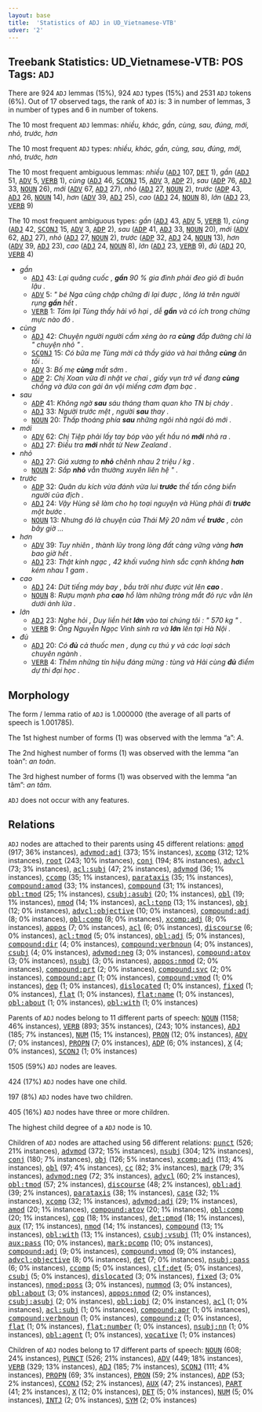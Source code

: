 ```yaml
---
layout: base
title:  'Statistics of ADJ in UD_Vietnamese-VTB'
udver: '2'
---
```


## Treebank Statistics: UD_Vietnamese-VTB: POS Tags: `ADJ`

There are 924 `ADJ` lemmas (15%), 924 `ADJ` types (15%) and 2531 `ADJ` tokens (6%).
Out of 17 observed tags, the rank of `ADJ` is: 3 in number of lemmas, 3 in number of types and 6 in number of tokens.

The 10 most frequent `ADJ` lemmas: <em>nhiều, khác, gần, cùng, sau, đúng, mới, nhỏ, trước, hơn</em>

The 10 most frequent `ADJ` types:  <em>nhiều, khác, gần, cùng, sau, đúng, mới, nhỏ, trước, hơn</em>

The 10 most frequent ambiguous lemmas: <em>nhiều</em> (<tt><a href="vi_vtb-pos-ADJ.html">ADJ</a></tt> 107, <tt><a href="vi_vtb-pos-DET.html">DET</a></tt> 1), <em>gần</em> (<tt><a href="vi_vtb-pos-ADJ.html">ADJ</a></tt> 51, <tt><a href="vi_vtb-pos-ADV.html">ADV</a></tt> 5, <tt><a href="vi_vtb-pos-VERB.html">VERB</a></tt> 1), <em>cùng</em> (<tt><a href="vi_vtb-pos-ADJ.html">ADJ</a></tt> 46, <tt><a href="vi_vtb-pos-SCONJ.html">SCONJ</a></tt> 15, <tt><a href="vi_vtb-pos-ADV.html">ADV</a></tt> 3, <tt><a href="vi_vtb-pos-ADP.html">ADP</a></tt> 2), <em>sau</em> (<tt><a href="vi_vtb-pos-ADP.html">ADP</a></tt> 76, <tt><a href="vi_vtb-pos-ADJ.html">ADJ</a></tt> 33, <tt><a href="vi_vtb-pos-NOUN.html">NOUN</a></tt> 26), <em>mới</em> (<tt><a href="vi_vtb-pos-ADV.html">ADV</a></tt> 67, <tt><a href="vi_vtb-pos-ADJ.html">ADJ</a></tt> 27), <em>nhỏ</em> (<tt><a href="vi_vtb-pos-ADJ.html">ADJ</a></tt> 27, <tt><a href="vi_vtb-pos-NOUN.html">NOUN</a></tt> 2), <em>trước</em> (<tt><a href="vi_vtb-pos-ADP.html">ADP</a></tt> 43, <tt><a href="vi_vtb-pos-ADJ.html">ADJ</a></tt> 26, <tt><a href="vi_vtb-pos-NOUN.html">NOUN</a></tt> 14), <em>hơn</em> (<tt><a href="vi_vtb-pos-ADV.html">ADV</a></tt> 39, <tt><a href="vi_vtb-pos-ADJ.html">ADJ</a></tt> 25), <em>cao</em> (<tt><a href="vi_vtb-pos-ADJ.html">ADJ</a></tt> 24, <tt><a href="vi_vtb-pos-NOUN.html">NOUN</a></tt> 8), <em>lớn</em> (<tt><a href="vi_vtb-pos-ADJ.html">ADJ</a></tt> 23, <tt><a href="vi_vtb-pos-VERB.html">VERB</a></tt> 9)

The 10 most frequent ambiguous types:  <em>gần</em> (<tt><a href="vi_vtb-pos-ADJ.html">ADJ</a></tt> 43, <tt><a href="vi_vtb-pos-ADV.html">ADV</a></tt> 5, <tt><a href="vi_vtb-pos-VERB.html">VERB</a></tt> 1), <em>cùng</em> (<tt><a href="vi_vtb-pos-ADJ.html">ADJ</a></tt> 42, <tt><a href="vi_vtb-pos-SCONJ.html">SCONJ</a></tt> 15, <tt><a href="vi_vtb-pos-ADV.html">ADV</a></tt> 3, <tt><a href="vi_vtb-pos-ADP.html">ADP</a></tt> 2), <em>sau</em> (<tt><a href="vi_vtb-pos-ADP.html">ADP</a></tt> 41, <tt><a href="vi_vtb-pos-ADJ.html">ADJ</a></tt> 33, <tt><a href="vi_vtb-pos-NOUN.html">NOUN</a></tt> 20), <em>mới</em> (<tt><a href="vi_vtb-pos-ADV.html">ADV</a></tt> 62, <tt><a href="vi_vtb-pos-ADJ.html">ADJ</a></tt> 27), <em>nhỏ</em> (<tt><a href="vi_vtb-pos-ADJ.html">ADJ</a></tt> 27, <tt><a href="vi_vtb-pos-NOUN.html">NOUN</a></tt> 2), <em>trước</em> (<tt><a href="vi_vtb-pos-ADP.html">ADP</a></tt> 32, <tt><a href="vi_vtb-pos-ADJ.html">ADJ</a></tt> 24, <tt><a href="vi_vtb-pos-NOUN.html">NOUN</a></tt> 13), <em>hơn</em> (<tt><a href="vi_vtb-pos-ADV.html">ADV</a></tt> 39, <tt><a href="vi_vtb-pos-ADJ.html">ADJ</a></tt> 23), <em>cao</em> (<tt><a href="vi_vtb-pos-ADJ.html">ADJ</a></tt> 24, <tt><a href="vi_vtb-pos-NOUN.html">NOUN</a></tt> 8), <em>lớn</em> (<tt><a href="vi_vtb-pos-ADJ.html">ADJ</a></tt> 23, <tt><a href="vi_vtb-pos-VERB.html">VERB</a></tt> 9), <em>đủ</em> (<tt><a href="vi_vtb-pos-ADJ.html">ADJ</a></tt> 20, <tt><a href="vi_vtb-pos-VERB.html">VERB</a></tt> 4)


* <em>gần</em>
  * <tt><a href="vi_vtb-pos-ADJ.html">ADJ</a></tt> 43: <em>Lại quăng cuốc , <b>gần</b> 90 % gia đình phải đeo giỏ đi buôn lậu .</em>
  * <tt><a href="vi_vtb-pos-ADV.html">ADV</a></tt> 5: <em>" bé Nga cũng chập chững đi lại được , lông lá trên người rụng <b>gần</b> hết .</em>
  * <tt><a href="vi_vtb-pos-VERB.html">VERB</a></tt> 1: <em>Tóm lại Tùng thấy hải vô hại , dễ <b>gần</b> và có ích trong chừng mực nào đó .</em>
* <em>cùng</em>
  * <tt><a href="vi_vtb-pos-ADJ.html">ADJ</a></tt> 42: <em>Chuyện người người cầm xẻng ào ra <b>cùng</b> đắp đường chỉ là " chuyện nhỏ " .</em>
  * <tt><a href="vi_vtb-pos-SCONJ.html">SCONJ</a></tt> 15: <em>Có bữa mẹ Tùng mời cả thầy giáo và hai thằng <b>cùng</b> ăn tối .</em>
  * <tt><a href="vi_vtb-pos-ADV.html">ADV</a></tt> 3: <em>Bố mẹ <b>cùng</b> mất sớm .</em>
  * <tt><a href="vi_vtb-pos-ADP.html">ADP</a></tt> 2: <em>Chị Xoan vừa đi nhặt ve chai , giấy vụn trở về đang <b>cùng</b> chồng và đứa con gái ăn vội miếng cơm đạm bạc .</em>
* <em>sau</em>
  * <tt><a href="vi_vtb-pos-ADP.html">ADP</a></tt> 41: <em>Không ngờ <b>sau</b> sáu tháng tham quan kho TN bị cháy .</em>
  * <tt><a href="vi_vtb-pos-ADJ.html">ADJ</a></tt> 33: <em>Người trước mệt , người <b>sau</b> thay .</em>
  * <tt><a href="vi_vtb-pos-NOUN.html">NOUN</a></tt> 20: <em>Thấp thoáng phía <b>sau</b> những ngôi nhà ngói đỏ mới .</em>
* <em>mới</em>
  * <tt><a href="vi_vtb-pos-ADV.html">ADV</a></tt> 62: <em>Chị Tiệp phải lấy tay bóp vào yết hầu nó <b>mới</b> nhả ra .</em>
  * <tt><a href="vi_vtb-pos-ADJ.html">ADJ</a></tt> 27: <em>Điều tra <b>mới</b> nhất từ New Zealand .</em>
* <em>nhỏ</em>
  * <tt><a href="vi_vtb-pos-ADJ.html">ADJ</a></tt> 27: <em>Giá xương to <b>nhỏ</b> chênh nhau 2 triệu / kg .</em>
  * <tt><a href="vi_vtb-pos-NOUN.html">NOUN</a></tt> 2: <em>Sắp <b>nhỏ</b> vẫn thường xuyên liên hệ " .</em>
* <em>trước</em>
  * <tt><a href="vi_vtb-pos-ADP.html">ADP</a></tt> 32: <em>Quân du kích vừa đánh vừa lui <b>trước</b> thế tấn công biển người của địch .</em>
  * <tt><a href="vi_vtb-pos-ADJ.html">ADJ</a></tt> 24: <em>Vậy Hùng sẽ làm cho họ toại nguyện và Hùng phải đi <b>trước</b> một bước .</em>
  * <tt><a href="vi_vtb-pos-NOUN.html">NOUN</a></tt> 13: <em>Nhưng đó là chuyện của Thái Mỹ 20 năm về <b>trước</b> , còn bây giờ ...</em>
* <em>hơn</em>
  * <tt><a href="vi_vtb-pos-ADV.html">ADV</a></tt> 39: <em>Tuy nhiên , thành lũy trong lòng đất càng vững vàng <b>hơn</b> bao giờ hết .</em>
  * <tt><a href="vi_vtb-pos-ADJ.html">ADJ</a></tt> 23: <em>Thật kinh ngạc , 42 khối vuông hình sắc cạnh không <b>hơn</b> kém nhau 1 gam .</em>
* <em>cao</em>
  * <tt><a href="vi_vtb-pos-ADJ.html">ADJ</a></tt> 24: <em>Dứt tiếng máy bay , bầu trời như được vút lên <b>cao</b> .</em>
  * <tt><a href="vi_vtb-pos-NOUN.html">NOUN</a></tt> 8: <em>Rượu mạnh pha <b>cao</b> hổ làm những tròng mắt đỏ rực vằn lên dưới ánh lửa .</em>
* <em>lớn</em>
  * <tt><a href="vi_vtb-pos-ADJ.html">ADJ</a></tt> 23: <em>Nghe hỏi , Duy liền hét <b>lớn</b> vào tai chúng tôi : " 570 kg " .</em>
  * <tt><a href="vi_vtb-pos-VERB.html">VERB</a></tt> 9: <em>Ông Nguyễn Ngọc Vinh sinh ra và <b>lớn</b> lên tại Hà Nội .</em>
* <em>đủ</em>
  * <tt><a href="vi_vtb-pos-ADJ.html">ADJ</a></tt> 20: <em>Có <b>đủ</b> cả thuốc men , dụng cụ thú y và các loại sách chuyên ngành .</em>
  * <tt><a href="vi_vtb-pos-VERB.html">VERB</a></tt> 4: <em>Thêm những tín hiệu đáng mừng : tùng và Hải cùng <b>đủ</b> điểm dự thi đại học .</em>

## Morphology

The form / lemma ratio of `ADJ` is 1.000000 (the average of all parts of speech is 1.001785).

The 1st highest number of forms (1) was observed with the lemma “a”: <em>A</em>.

The 2nd highest number of forms (1) was observed with the lemma “an toàn”: <em>an toàn</em>.

The 3rd highest number of forms (1) was observed with the lemma “an tâm”: <em>an tâm</em>.

`ADJ` does not occur with any features.


## Relations

`ADJ` nodes are attached to their parents using 45 different relations: <tt><a href="vi_vtb-dep-amod.html">amod</a></tt> (917; 36% instances), <tt><a href="vi_vtb-dep-advmod-adj.html">advmod:adj</a></tt> (373; 15% instances), <tt><a href="vi_vtb-dep-xcomp.html">xcomp</a></tt> (312; 12% instances), <tt><a href="vi_vtb-dep-root.html">root</a></tt> (243; 10% instances), <tt><a href="vi_vtb-dep-conj.html">conj</a></tt> (194; 8% instances), <tt><a href="vi_vtb-dep-advcl.html">advcl</a></tt> (73; 3% instances), <tt><a href="vi_vtb-dep-acl-subj.html">acl:subj</a></tt> (47; 2% instances), <tt><a href="vi_vtb-dep-advmod.html">advmod</a></tt> (36; 1% instances), <tt><a href="vi_vtb-dep-ccomp.html">ccomp</a></tt> (35; 1% instances), <tt><a href="vi_vtb-dep-parataxis.html">parataxis</a></tt> (35; 1% instances), <tt><a href="vi_vtb-dep-compound-amod.html">compound:amod</a></tt> (33; 1% instances), <tt><a href="vi_vtb-dep-compound.html">compound</a></tt> (31; 1% instances), <tt><a href="vi_vtb-dep-obl-tmod.html">obl:tmod</a></tt> (25; 1% instances), <tt><a href="vi_vtb-dep-csubj-asubj.html">csubj:asubj</a></tt> (20; 1% instances), <tt><a href="vi_vtb-dep-obl.html">obl</a></tt> (19; 1% instances), <tt><a href="vi_vtb-dep-nmod.html">nmod</a></tt> (14; 1% instances), <tt><a href="vi_vtb-dep-acl-tonp.html">acl:tonp</a></tt> (13; 1% instances), <tt><a href="vi_vtb-dep-obj.html">obj</a></tt> (12; 0% instances), <tt><a href="vi_vtb-dep-advcl-objective.html">advcl:objective</a></tt> (10; 0% instances), <tt><a href="vi_vtb-dep-compound-adj.html">compound:adj</a></tt> (8; 0% instances), <tt><a href="vi_vtb-dep-obl-comp.html">obl:comp</a></tt> (8; 0% instances), <tt><a href="vi_vtb-dep-xcomp-adj.html">xcomp:adj</a></tt> (8; 0% instances), <tt><a href="vi_vtb-dep-appos.html">appos</a></tt> (7; 0% instances), <tt><a href="vi_vtb-dep-acl.html">acl</a></tt> (6; 0% instances), <tt><a href="vi_vtb-dep-discourse.html">discourse</a></tt> (6; 0% instances), <tt><a href="vi_vtb-dep-acl-tmod.html">acl:tmod</a></tt> (5; 0% instances), <tt><a href="vi_vtb-dep-obl-adj.html">obl:adj</a></tt> (5; 0% instances), <tt><a href="vi_vtb-dep-compound-dir.html">compound:dir</a></tt> (4; 0% instances), <tt><a href="vi_vtb-dep-compound-verbnoun.html">compound:verbnoun</a></tt> (4; 0% instances), <tt><a href="vi_vtb-dep-csubj.html">csubj</a></tt> (4; 0% instances), <tt><a href="vi_vtb-dep-advmod-neg.html">advmod:neg</a></tt> (3; 0% instances), <tt><a href="vi_vtb-dep-compound-atov.html">compound:atov</a></tt> (3; 0% instances), <tt><a href="vi_vtb-dep-nsubj.html">nsubj</a></tt> (3; 0% instances), <tt><a href="vi_vtb-dep-appos-nmod.html">appos:nmod</a></tt> (2; 0% instances), <tt><a href="vi_vtb-dep-compound-prt.html">compound:prt</a></tt> (2; 0% instances), <tt><a href="vi_vtb-dep-compound-svc.html">compound:svc</a></tt> (2; 0% instances), <tt><a href="vi_vtb-dep-compound-apr.html">compound:apr</a></tt> (1; 0% instances), <tt><a href="vi_vtb-dep-compound-vmod.html">compound:vmod</a></tt> (1; 0% instances), <tt><a href="vi_vtb-dep-dep.html">dep</a></tt> (1; 0% instances), <tt><a href="vi_vtb-dep-dislocated.html">dislocated</a></tt> (1; 0% instances), <tt><a href="vi_vtb-dep-fixed.html">fixed</a></tt> (1; 0% instances), <tt><a href="vi_vtb-dep-flat.html">flat</a></tt> (1; 0% instances), <tt><a href="vi_vtb-dep-flat-name.html">flat:name</a></tt> (1; 0% instances), <tt><a href="vi_vtb-dep-obl-about.html">obl:about</a></tt> (1; 0% instances), <tt><a href="vi_vtb-dep-obl-with.html">obl:with</a></tt> (1; 0% instances)

Parents of `ADJ` nodes belong to 11 different parts of speech: <tt><a href="vi_vtb-pos-NOUN.html">NOUN</a></tt> (1158; 46% instances), <tt><a href="vi_vtb-pos-VERB.html">VERB</a></tt> (893; 35% instances),  (243; 10% instances), <tt><a href="vi_vtb-pos-ADJ.html">ADJ</a></tt> (185; 7% instances), <tt><a href="vi_vtb-pos-NUM.html">NUM</a></tt> (15; 1% instances), <tt><a href="vi_vtb-pos-PRON.html">PRON</a></tt> (12; 0% instances), <tt><a href="vi_vtb-pos-ADV.html">ADV</a></tt> (7; 0% instances), <tt><a href="vi_vtb-pos-PROPN.html">PROPN</a></tt> (7; 0% instances), <tt><a href="vi_vtb-pos-ADP.html">ADP</a></tt> (6; 0% instances), <tt><a href="vi_vtb-pos-X.html">X</a></tt> (4; 0% instances), <tt><a href="vi_vtb-pos-SCONJ.html">SCONJ</a></tt> (1; 0% instances)

1505 (59%) `ADJ` nodes are leaves.

424 (17%) `ADJ` nodes have one child.

197 (8%) `ADJ` nodes have two children.

405 (16%) `ADJ` nodes have three or more children.

The highest child degree of a `ADJ` node is 10.

Children of `ADJ` nodes are attached using 56 different relations: <tt><a href="vi_vtb-dep-punct.html">punct</a></tt> (526; 21% instances), <tt><a href="vi_vtb-dep-advmod.html">advmod</a></tt> (372; 15% instances), <tt><a href="vi_vtb-dep-nsubj.html">nsubj</a></tt> (304; 12% instances), <tt><a href="vi_vtb-dep-conj.html">conj</a></tt> (180; 7% instances), <tt><a href="vi_vtb-dep-obj.html">obj</a></tt> (126; 5% instances), <tt><a href="vi_vtb-dep-xcomp-adj.html">xcomp:adj</a></tt> (113; 4% instances), <tt><a href="vi_vtb-dep-obl.html">obl</a></tt> (97; 4% instances), <tt><a href="vi_vtb-dep-cc.html">cc</a></tt> (82; 3% instances), <tt><a href="vi_vtb-dep-mark.html">mark</a></tt> (79; 3% instances), <tt><a href="vi_vtb-dep-advmod-neg.html">advmod:neg</a></tt> (72; 3% instances), <tt><a href="vi_vtb-dep-advcl.html">advcl</a></tt> (60; 2% instances), <tt><a href="vi_vtb-dep-obl-tmod.html">obl:tmod</a></tt> (57; 2% instances), <tt><a href="vi_vtb-dep-discourse.html">discourse</a></tt> (48; 2% instances), <tt><a href="vi_vtb-dep-obl-adj.html">obl:adj</a></tt> (39; 2% instances), <tt><a href="vi_vtb-dep-parataxis.html">parataxis</a></tt> (38; 1% instances), <tt><a href="vi_vtb-dep-case.html">case</a></tt> (32; 1% instances), <tt><a href="vi_vtb-dep-xcomp.html">xcomp</a></tt> (32; 1% instances), <tt><a href="vi_vtb-dep-advmod-adj.html">advmod:adj</a></tt> (29; 1% instances), <tt><a href="vi_vtb-dep-amod.html">amod</a></tt> (20; 1% instances), <tt><a href="vi_vtb-dep-compound-atov.html">compound:atov</a></tt> (20; 1% instances), <tt><a href="vi_vtb-dep-obl-comp.html">obl:comp</a></tt> (20; 1% instances), <tt><a href="vi_vtb-dep-cop.html">cop</a></tt> (18; 1% instances), <tt><a href="vi_vtb-dep-det-pmod.html">det:pmod</a></tt> (18; 1% instances), <tt><a href="vi_vtb-dep-aux.html">aux</a></tt> (17; 1% instances), <tt><a href="vi_vtb-dep-nmod.html">nmod</a></tt> (14; 1% instances), <tt><a href="vi_vtb-dep-compound.html">compound</a></tt> (13; 1% instances), <tt><a href="vi_vtb-dep-obl-with.html">obl:with</a></tt> (13; 1% instances), <tt><a href="vi_vtb-dep-csubj-vsubj.html">csubj:vsubj</a></tt> (11; 0% instances), <tt><a href="vi_vtb-dep-aux-pass.html">aux:pass</a></tt> (10; 0% instances), <tt><a href="vi_vtb-dep-mark-pcomp.html">mark:pcomp</a></tt> (10; 0% instances), <tt><a href="vi_vtb-dep-compound-adj.html">compound:adj</a></tt> (9; 0% instances), <tt><a href="vi_vtb-dep-compound-vmod.html">compound:vmod</a></tt> (9; 0% instances), <tt><a href="vi_vtb-dep-advcl-objective.html">advcl:objective</a></tt> (8; 0% instances), <tt><a href="vi_vtb-dep-det.html">det</a></tt> (7; 0% instances), <tt><a href="vi_vtb-dep-nsubj-pass.html">nsubj:pass</a></tt> (6; 0% instances), <tt><a href="vi_vtb-dep-ccomp.html">ccomp</a></tt> (5; 0% instances), <tt><a href="vi_vtb-dep-clf-det.html">clf:det</a></tt> (5; 0% instances), <tt><a href="vi_vtb-dep-csubj.html">csubj</a></tt> (5; 0% instances), <tt><a href="vi_vtb-dep-dislocated.html">dislocated</a></tt> (3; 0% instances), <tt><a href="vi_vtb-dep-fixed.html">fixed</a></tt> (3; 0% instances), <tt><a href="vi_vtb-dep-nmod-poss.html">nmod:poss</a></tt> (3; 0% instances), <tt><a href="vi_vtb-dep-nummod.html">nummod</a></tt> (3; 0% instances), <tt><a href="vi_vtb-dep-obl-about.html">obl:about</a></tt> (3; 0% instances), <tt><a href="vi_vtb-dep-appos-nmod.html">appos:nmod</a></tt> (2; 0% instances), <tt><a href="vi_vtb-dep-csubj-asubj.html">csubj:asubj</a></tt> (2; 0% instances), <tt><a href="vi_vtb-dep-obl-iobj.html">obl:iobj</a></tt> (2; 0% instances), <tt><a href="vi_vtb-dep-acl.html">acl</a></tt> (1; 0% instances), <tt><a href="vi_vtb-dep-acl-subj.html">acl:subj</a></tt> (1; 0% instances), <tt><a href="vi_vtb-dep-compound-apr.html">compound:apr</a></tt> (1; 0% instances), <tt><a href="vi_vtb-dep-compound-verbnoun.html">compound:verbnoun</a></tt> (1; 0% instances), <tt><a href="vi_vtb-dep-compound-z.html">compound:z</a></tt> (1; 0% instances), <tt><a href="vi_vtb-dep-flat.html">flat</a></tt> (1; 0% instances), <tt><a href="vi_vtb-dep-flat-number.html">flat:number</a></tt> (1; 0% instances), <tt><a href="vi_vtb-dep-nsubj-nn.html">nsubj:nn</a></tt> (1; 0% instances), <tt><a href="vi_vtb-dep-obl-agent.html">obl:agent</a></tt> (1; 0% instances), <tt><a href="vi_vtb-dep-vocative.html">vocative</a></tt> (1; 0% instances)

Children of `ADJ` nodes belong to 17 different parts of speech: <tt><a href="vi_vtb-pos-NOUN.html">NOUN</a></tt> (608; 24% instances), <tt><a href="vi_vtb-pos-PUNCT.html">PUNCT</a></tt> (526; 21% instances), <tt><a href="vi_vtb-pos-ADV.html">ADV</a></tt> (449; 18% instances), <tt><a href="vi_vtb-pos-VERB.html">VERB</a></tt> (329; 13% instances), <tt><a href="vi_vtb-pos-ADJ.html">ADJ</a></tt> (185; 7% instances), <tt><a href="vi_vtb-pos-SCONJ.html">SCONJ</a></tt> (111; 4% instances), <tt><a href="vi_vtb-pos-PROPN.html">PROPN</a></tt> (69; 3% instances), <tt><a href="vi_vtb-pos-PRON.html">PRON</a></tt> (59; 2% instances), <tt><a href="vi_vtb-pos-ADP.html">ADP</a></tt> (53; 2% instances), <tt><a href="vi_vtb-pos-CCONJ.html">CCONJ</a></tt> (52; 2% instances), <tt><a href="vi_vtb-pos-AUX.html">AUX</a></tt> (47; 2% instances), <tt><a href="vi_vtb-pos-PART.html">PART</a></tt> (41; 2% instances), <tt><a href="vi_vtb-pos-X.html">X</a></tt> (12; 0% instances), <tt><a href="vi_vtb-pos-DET.html">DET</a></tt> (5; 0% instances), <tt><a href="vi_vtb-pos-NUM.html">NUM</a></tt> (5; 0% instances), <tt><a href="vi_vtb-pos-INTJ.html">INTJ</a></tt> (2; 0% instances), <tt><a href="vi_vtb-pos-SYM.html">SYM</a></tt> (2; 0% instances)

